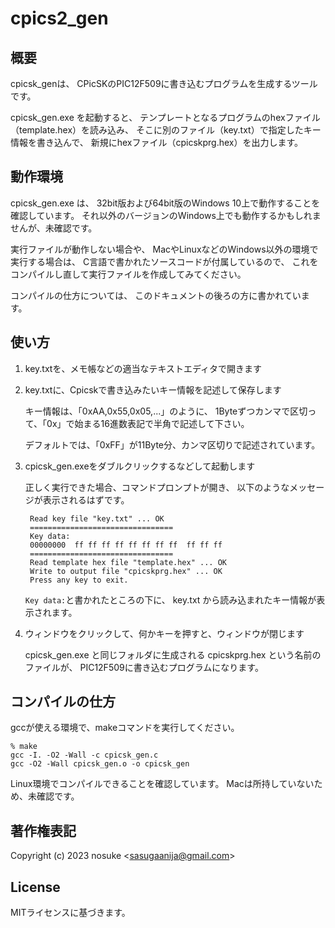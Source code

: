 # cpics2_gen

## 概要

cpicsk_genは、
CPicSKのPIC12F509に書き込むプログラムを生成するツールです。

cpicsk_gen.exe を起動すると、
テンプレートとなるプログラムのhexファイル（template.hex）を読み込み、
そこに別のファイル（key.txt）で指定したキー情報を書き込んで、
新規にhexファイル（cpicskprg.hex）を出力します。

## 動作環境

cpicsk_gen.exe は、
32bit版および64bit版のWindows 10上で動作することを確認しています。
それ以外のバージョンのWindows上でも動作するかもしれませんが、未確認です。

実行ファイルが動作しない場合や、
MacやLinuxなどのWindows以外の環境で実行する場合は、
C言語で書かれたソースコードが付属しているので、
これをコンパイルし直して実行ファイルを作成してみてください。

コンパイルの仕方については、
このドキュメントの後ろの方に書かれています。


## 使い方

1. key.txtを、メモ帳などの適当なテキストエディタで開きます

2. key.txtに、Cpicskで書き込みたいキー情報を記述して保存します

      キー情報は、「0xAA,0x55,0x05,...」のように、
      1Byteずつカンマで区切って、「0x」で始まる16進数表記で半角で記述して下さい。

      デフォルトでは、「0xFF」が11Byte分、カンマ区切りで記述されています。

3. cpicsk_gen.exeをダブルクリックするなどして起動します

      正しく実行できた場合、コマンドプロンプトが開き、
      以下のようなメッセージが表示されるはずです。

        Read key file "key.txt" ... OK
        ================================
        Key data:
        00000000  ff ff ff ff ff ff ff ff  ff ff ff
        ================================
        Read template hex file "template.hex" ... OK
        Write to output file "cpicskprg.hex" ... OK
        Press any key to exit.

      `Key data:`と書かれたところの下に、
      key.txt から読み込まれたキー情報が表示されます。

4. ウィンドウをクリックして、何かキーを押すと、ウィンドウが閉じます

      cpicsk_gen.exe と同じフォルダに生成される
      cpicskprg.hex という名前のファイルが、
      PIC12F509に書き込むプログラムになります。

## コンパイルの仕方

gccが使える環境で、makeコマンドを実行してください。

    % make
    gcc -I. -O2 -Wall -c cpicsk_gen.c
    gcc -O2 -Wall cpicsk_gen.o -o cpicsk_gen

Linux環境でコンパイルできることを確認しています。
Macは所持していないため、未確認です。


## 著作権表記

Copyright (c) 2023 nosuke <<sasugaanija@gmail.com>>


## License

MITライセンスに基づきます。


